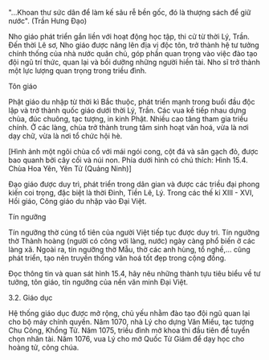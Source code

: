 "...Khoan thư sức dân để làm kế sâu rễ bền gốc, đó là thượng sách để giữ nước".
(Trần Hưng Đạo)

Nho giáo phát triển gắn liền với hoạt động học tập, thi cử từ thời Lý, Trần. Đến thời Lê sơ, Nho giáo được nâng lên địa vị độc tôn, trở thành hệ tư tưởng chính thống của nhà nước quân chủ, góp phần quan trọng vào việc đào tạo đội ngũ trí thức, quan lại và bồi dưỡng những người hiền tài. Nho sĩ trở thành một lực lượng quan trọng trong triều đình.

Tôn giáo

Phật giáo du nhập từ thời kì Bắc thuộc, phát triển mạnh trong buổi đầu độc lập và trở thành quốc giáo dưới thời Lý, Trần. Các vua kế tiếp nhau dựng chùa, đúc chuông, tạc tượng, in kinh Phật. Nhiều cao tăng tham gia triều chính. Ở các làng, chùa trở thành trung tâm sinh hoạt văn hoá, vừa là nơi dạy chữ, vừa là nơi tổ chức hội hè.

[Hình ảnh một ngôi chùa cổ với mái ngói cong, cột đá và sân gạch đỏ, được bao quanh bởi cây cối và núi non. Phía dưới hình có chú thích: Hình 15.4. Chùa Hoa Yên, Yên Tử (Quảng Ninh)]

Đạo giáo được duy trì, phát triển trong dân gian và được các triều đại phong kiến coi trọng, đặc biệt là thời Đinh, Tiền Lê, Lý. Trong các thế kỉ XIII - XVI, Hồi giáo, Công giáo du nhập vào Đại Việt.

Tín ngưỡng

Tín ngưỡng thờ cúng tổ tiên của người Việt tiếp tục được duy trì. Tín ngưỡng thờ Thành hoàng (người có công với làng, nước) ngày càng phổ biến ở các làng xã. Ngoài ra, tín ngưỡng thờ Mẫu, thờ các anh hùng, tổ nghề,... cũng phát triển, tạo nên truyền thống văn hoá tốt đẹp trong cộng đồng.

Đọc thông tin và quan sát hình 15.4, hãy nêu những thành tựu tiêu biểu về tư tưởng, tôn giáo, tín ngưỡng của nền văn minh Đại Việt.

3.2. Giáo dục

Hệ thống giáo dục được mở rộng, chủ yếu nhằm đào tạo đội ngũ quan lại cho bộ máy chính quyền. Năm 1070, nhà Lý cho dựng Văn Miếu, tạc tượng Chu Công, Khổng Tử. Năm 1075, triều đình mở khoa thi đầu tiên để tuyển chọn nhân tài. Năm 1076, vua Lý cho mở Quốc Tử Giám để dạy học cho hoàng tử, công chúa.